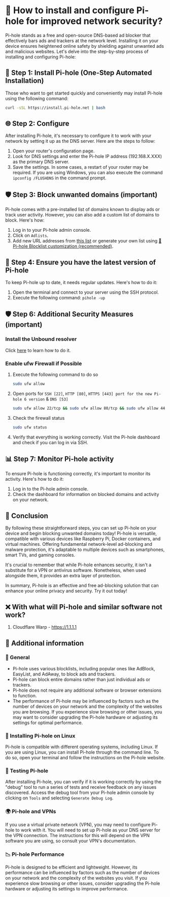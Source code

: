 <!-- [[> SEO
###### Title: How to properly install and configure Pi-hole for your network?
###### Description:
###### Tags:
###### Canonical: /viewer/tutorials/How_to_install_Pi-hole
]]> -->

# 🍒 How to install and configure Pi-hole for improved network security?
Pi-hole stands as a free and open-source DNS-based ad blocker that effectively bars ads and trackers at the network level.
Installing it on your device ensures heightened online safety by shielding against unwanted ads and malicious websites.
Let's delve into the step-by-step process of installing and configuring Pi-hole:

## 🔧 Step 1: Install Pi-hole (One-Step Automated Installation)
Those who want to get started quickly and conveniently may install Pi-hole using the following command:
```bash
curl -sSL https://install.pi-hole.net | bash
```

## 🌐 Step 2: Configure
After installing Pi-hole, it's necessary to configure it to work with your network by setting it up as the DNS server.
Here are the steps to follow:
1. Open your router's configuration page.
2. Look for DNS settings and enter the Pi-hole IP address (192.168.X.XXX) as the primary DNS server.
3. Save the settings. In some cases, a restart of your router may be required. If you are using Windows, you can also execute the command `ipconfig /FLUSHDNS` in the command prompt.

## 🛡️ Step 3: Block unwanted domains (important)
Pi-hole comes with a pre-installed list of domains known to display ads or track user activity.
However, you can also add a custom list of domains to block. Here's how:
1. Log in to your Pi-hole admin console.
2. Click on `Adlists`.
3. Add new URL addresses from [this list](../../lists/md/Pi-hole.md) or generate your own list using [🍒 Pi-hole Blocklist customization (recommended)](https://sefinek.net/blocklist-generator/pihole).

## 🔄 Step 4: Ensure you have the latest version of Pi-hole
To keep Pi-hole up to date, it needs regular updates. Here's how to do it:
1. Open the terminal and connect to your server using the SSH protocol.
2. Execute the following command: `pihole -up`

## 🛡️ Step 6: Additional Security Measures (important)
### Install the Unbound resolver
Click [here](./How%20to%20install%20Unbound%20for%20Pi-hole.md) to learn how to do it.

### Enable ufw Firewall if Possible
1. Execute the following command to do so
    ```bash
    sudo ufw allow
    ```
2. Open ports for `SSH [22]`, `HTTP [80]`, `HTTPS [443] port for the new Pi-hole 6 version` & `DNS [53]`
    ```bash
    sudo ufw allow 22/tcp && sudo ufw allow 80/tcp && sudo ufw allow 443/tcp && sudo ufw allow 53
    ```
3. Check the firewall status
    ```bash
    sudo ufw status
    ```
4. Verify that everything is working correctly. Visit the Pi-hole dashboard and check if you can log in via SSH.

## 📊 Step 7: Monitor Pi-hole activity
To ensure Pi-hole is functioning correctly, it's important to monitor its activity. Here's how to do it:
1. Log in to the Pi-hole admin console.
2. Check the dashboard for information on blocked domains and activity on your network.

## 📝 Conclusion
By following these straightforward steps, you can set up Pi-hole on your device and begin blocking unwanted domains today! Pi-hole is versatile, compatible with various devices like Raspberry Pi, Docker containers, and virtual machines.
Offering fundamental network-level ad-blocking and malware protection, it's adaptable to multiple devices such as smartphones, smart TVs, and gaming consoles.

It's crucial to remember that while Pi-hole enhances security, it isn't a substitute for a VPN or antivirus software. Nonetheless, when used alongside them, it provides an extra layer of protection.

In summary, Pi-hole is an effective and free ad-blocking solution that can enhance your online privacy and security. Try it out today!


## ❌ With what will Pi-hole and similar software not work?
1. Cloudflare Warp - https://1.1.1.1


## 📌 Additional information
### 🌠 General
- Pi-hole uses various blocklists, including popular ones like AdBlock, EasyList, and AdAway, to block ads and trackers.
- Pi-hole can block entire domains rather than just individual ads or trackers.
- Pi-hole does not require any additional software or browser extensions to function.
- The performance of Pi-hole may be influenced by factors such as the number of devices on your network and the complexity of the websites you are browsing. If you experience slow browsing or other issues, you may want to consider upgrading the Pi-hole hardware or adjusting its settings for optimal performance.

### 🐧 Installing Pi-hole on Linux
Pi-hole is compatible with different operating systems, including Linux. If you are using Linux, you can install Pi-hole through the command line.
To do so, open your terminal and follow the instructions on the Pi-hole website.

### 🚦 Testing Pi-hole
After installing Pi-hole, you can verify if it is working correctly by using the "debug" tool to run a series of tests and receive feedback on any issues discovered.
Access the debug tool from your Pi-hole admin console by clicking on `Tools` and selecting `Generate Debug Log`.

### 🌍 Pi-hole and VPNs
If you use a virtual private network (VPN), you may need to configure Pi-hole to work with it.
You will need to set up Pi-hole as your DNS server for the VPN connection.
The instructions for this will depend on the VPN software you are using, so consult your VPN's documentation.

### 📉 Pi-hole Performance
Pi-hole is designed to be efficient and lightweight.
However, its performance can be influenced by factors such as the number of devices on your network and the complexity of the websites you visit.
If you experience slow browsing or other issues, consider upgrading the Pi-hole hardware or adjusting its settings to improve performance.
